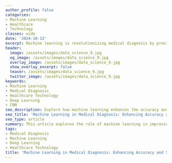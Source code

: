 ```yaml
---
author_profile: false
categories:
- Machine Learning
- Healthcare
- Technology
classes: wide
date: '2024-10-13'
excerpt: Machine learning is revolutionizing medical diagnosis by providing faster, more accurate tools for detecting diseases such as cancer, heart disease, and neurological disorders.
header:
  image: /assets/images/data_science_9.jpg
  og_image: /assets/images/data_science_9.jpg
  overlay_image: /assets/images/data_science_9.jpg
  show_overlay_excerpt: false
  teaser: /assets/images/data_science_9.jpg
  twitter_image: /assets/images/data_science_9.jpg
keywords:
- Machine Learning
- Medical Diagnosis
- Healthcare Technology
- Deep Learning
- CNN
seo_description: Explore how machine learning enhances the accuracy and speed of medical diagnosis, focusing on use cases like cancer detection, heart disease, and neurological disorders.
seo_title: 'Machine Learning in Medical Diagnosis: Enhancing Accuracy and Speed'
seo_type: article
summary: This article explores the role of machine learning in improving the speed and accuracy of medical diagnosis, with a focus on CNNs and deep learning applications in detecting critical diseases.
tags:
- Medical Diagnosis
- Machine Learning
- Deep Learning
- Healthcare Technology
title: 'Machine Learning in Medical Diagnosis: Enhancing Accuracy and Speed'
---
```


